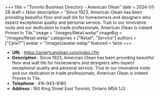 +++
title = "Toronto Business Directory - American Olean"
date = 2024-01-28
draft = false
description = "Since 1923, American Olean has been providing beautiful floor and wall tile for homeowners and designers who expect exceptional quality and personal service. True to our innovative roots and our dedication to trade professionals, American Olean is indeed Proven In Tile."
image = "/images/Retail.webp"
imageBig = "/images/Retail.webp"
categories = ["Retail", "Service"]
authors = ["CplsIT"]
avatar = "/images/avatar.webp"
featured = false
+++


* **URL** :  https://americanolean.com/index.cfm
* **Description** : Since 1923, American Olean has been providing beautiful floor and wall tile for homeowners and designers who expect exceptional quality and personal service. True to our innovative roots and our dedication to trade professionals, American Olean is indeed Proven In Tile.
* **Telephone** : 416-943-9180
* **Address** : 160 King Street East
Toronto, Ontario
M5A 1J3